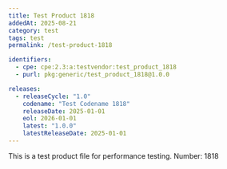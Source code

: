 ```yaml
---
title: Test Product 1818
addedAt: 2025-08-21
category: test
tags: test
permalink: /test-product-1818

identifiers:
  - cpe: cpe:2.3:a:testvendor:test_product_1818
  - purl: pkg:generic/test_product_1818@1.0.0

releases:
  - releaseCycle: "1.0"
    codename: "Test Codename 1818"
    releaseDate: 2025-01-01
    eol: 2026-01-01
    latest: "1.0.0"
    latestReleaseDate: 2025-01-01
---
```


This is a test product file for performance testing. Number: 1818
